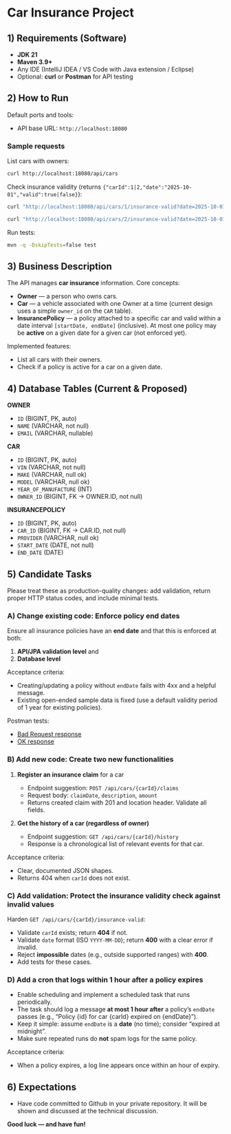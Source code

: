 # Car Insurance Project

## 1) Requirements (Software)

- **JDK 21**
- **Maven 3.9+**
- Any IDE (IntelliJ IDEA / VS Code with Java extension / Eclipse)
- Optional: **curl** or **Postman** for API testing

## 2) How to Run

Default ports and tools:
- API base URL: `http://localhost:18080`

### Sample requests

List cars with owners:
```bash
curl http://localhost:18080/api/cars
```

Check insurance validity (returns `{"carId":1|2,"date":"2025-10-01","valid":true|false}`):
```bash
curl "http://localhost:18080/api/cars/1/insurance-valid?date=2025-10-01"
```
```bash
curl "http://localhost:18080/api/cars/2/insurance-valid?date=2025-10-01"
```

Run tests:
```bash
mvn -q -DskipTests=false test
```

## 3) Business Description

The API manages **car insurance** information. Core concepts:

- **Owner** — a person who owns cars.
- **Car** — a vehicle associated with one Owner at a time (current design uses a simple `owner_id` on the `CAR` table).
- **InsurancePolicy** — a policy attached to a specific car and valid within a date interval `[startDate, endDate]` (inclusive). At most one policy may be **active** on a given date for a given car (not enforced yet).

Implemented features:
- List all cars with their owners.
- Check if a policy is active for a car on a given date.


## 4) Database Tables (Current & Proposed)

**OWNER**
- `ID` (BIGINT, PK, auto)
- `NAME` (VARCHAR, not null)
- `EMAIL` (VARCHAR, nullable)

**CAR**
- `ID` (BIGINT, PK, auto)
- `VIN` (VARCHAR, not null)
- `MAKE` (VARCHAR, null ok)
- `MODEL` (VARCHAR, null ok)
- `YEAR_OF_MANUFACTURE` (INT)
- `OWNER_ID` (BIGINT, FK → OWNER.ID, not null)

**INSURANCEPOLICY**
- `ID` (BIGINT, PK, auto)
- `CAR_ID` (BIGINT, FK → CAR.ID, not null)
- `PROVIDER` (VARCHAR, null ok)
- `START_DATE` (DATE, not null)
- `END_DATE` (DATE)

## 5) Candidate Tasks

Please treat these as production-quality changes: add validation, return proper HTTP status codes, and include minimal tests.

### A) Change existing code: Enforce policy end dates

Ensure all insurance policies have an **end date** and that this is enforced at both:
1. **API/JPA validation level** and
2. **Database level**

Acceptance criteria:
- Creating/updating a policy without `endDate` fails with 4xx and a helpful message.
- Existing open-ended sample data is fixed (use a default validity period of 1 year for existing policies).

Postman tests:
- [Bad Request response](src\main\resources\BadReq.png)
- [OK response](src\main\resources\OkReq.png)


### B) Add new code: Create two new functionalities

1. **Register an insurance claim** for a car
    - Endpoint suggestion: `POST /api/cars/{carId}/claims`
    - Request body: `claimDate`, `description`, `amount`
    - Returns created claim with 201 and location header. Validate all fields.

2. **Get the history of a car (regardless of owner)**
    - Endpoint suggestion: `GET /api/cars/{carId}/history`
    - Response is a chronological list of relevant events for that car.

Acceptance criteria:
- Clear, documented JSON shapes.
- Returns 404 when `carId` does not exist.

### C) Add validation: Protect the insurance validity check against invalid values

Harden `GET /api/cars/{carId}/insurance-valid`:

- Validate `carId` exists; return **404** if not.
- Validate `date` format (ISO `YYYY-MM-DD`); return **400** with a clear error if invalid.
- Reject **impossible** dates (e.g., outside supported ranges) with **400**.
- Add tests for these cases.

### D) Add a cron that logs within 1 hour after a policy expires

- Enable scheduling and implement a scheduled task that runs periodically.
- The task should log a message **at most 1 hour after** a policy’s `endDate` passes (e.g., “Policy {id} for car {carId} expired on {endDate}”).
- Keep it simple: assume `endDate` is a **date** (no time); consider “expired at midnight”.
- Make sure repeated runs do **not** spam logs for the same policy.

Acceptance criteria:
- When a policy expires, a log line appears once within an hour of expiry.

## 6) Expectations

- Have code committed to Github in your private repository. It will be shown and discussed at the technical discussion.

**Good luck — and have fun!**
